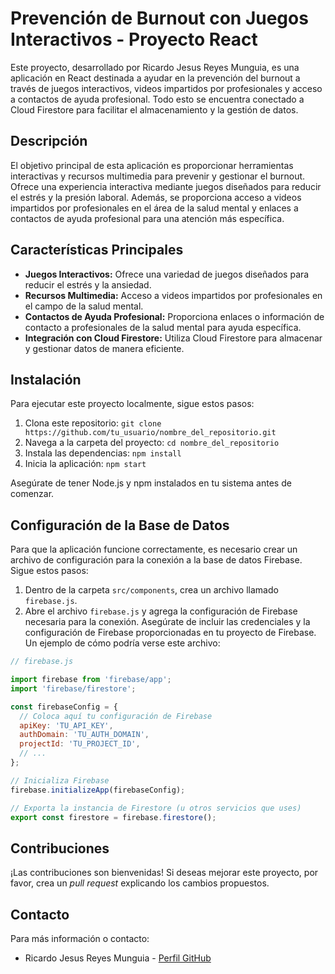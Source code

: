 # Prevención de Burnout con Juegos Interactivos - Proyecto React

Este proyecto, desarrollado por Ricardo Jesus Reyes Munguia, es una aplicación en React destinada a ayudar en la prevención del burnout a través de juegos interactivos, videos impartidos por profesionales y acceso a contactos de ayuda profesional. Todo esto se encuentra conectado a Cloud Firestore para facilitar el almacenamiento y la gestión de datos.

## Descripción

El objetivo principal de esta aplicación es proporcionar herramientas interactivas y recursos multimedia para prevenir y gestionar el burnout. Ofrece una experiencia interactiva mediante juegos diseñados para reducir el estrés y la presión laboral. Además, se proporciona acceso a videos impartidos por profesionales en el área de la salud mental y enlaces a contactos de ayuda profesional para una atención más específica.

## Características Principales

- **Juegos Interactivos:** Ofrece una variedad de juegos diseñados para reducir el estrés y la ansiedad.
- **Recursos Multimedia:** Acceso a videos impartidos por profesionales en el campo de la salud mental.
- **Contactos de Ayuda Profesional:** Proporciona enlaces o información de contacto a profesionales de la salud mental para ayuda específica.
- **Integración con Cloud Firestore:** Utiliza Cloud Firestore para almacenar y gestionar datos de manera eficiente.

## Instalación

Para ejecutar este proyecto localmente, sigue estos pasos:

1. Clona este repositorio: `git clone https://github.com/tu_usuario/nombre_del_repositorio.git`
2. Navega a la carpeta del proyecto: `cd nombre_del_repositorio`
3. Instala las dependencias: `npm install`
4. Inicia la aplicación: `npm start`

Asegúrate de tener Node.js y npm instalados en tu sistema antes de comenzar.

## Configuración de la Base de Datos

Para que la aplicación funcione correctamente, es necesario crear un archivo de configuración para la conexión a la base de datos Firebase. Sigue estos pasos:

1. Dentro de la carpeta `src/components`, crea un archivo llamado `firebase.js`.
2. Abre el archivo `firebase.js` y agrega la configuración de Firebase necesaria para la conexión. Asegúrate de incluir las credenciales y la configuración de Firebase proporcionadas en tu proyecto de Firebase. Un ejemplo de cómo podría verse este archivo:

```javascript
// firebase.js

import firebase from 'firebase/app';
import 'firebase/firestore';

const firebaseConfig = {
  // Coloca aquí tu configuración de Firebase
  apiKey: 'TU_API_KEY',
  authDomain: 'TU_AUTH_DOMAIN',
  projectId: 'TU_PROJECT_ID',
  // ...
};

// Inicializa Firebase
firebase.initializeApp(firebaseConfig);

// Exporta la instancia de Firestore (u otros servicios que uses)
export const firestore = firebase.firestore();
```

## Contribuciones

¡Las contribuciones son bienvenidas! Si deseas mejorar este proyecto, por favor, crea un *pull request* explicando los cambios propuestos.

## Contacto

Para más información o contacto:

- Ricardo Jesus Reyes Munguia - [Perfil GitHub](https://github.com/richie010101)
